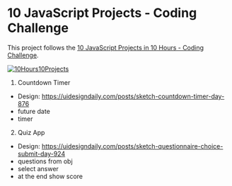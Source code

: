 10 JavaScript Projects - Coding Challenge
=========================================

This project follows the [10 JavaScript Projects in 10 Hours - Coding Challenge](https://www.youtube.com/watch?v=dtKciwk_si4).

[![10Hours10Projects](10Hours10Projects.png)](https://www.youtube.com/watch?v=dtKciwk_si4)


1. Countdown Timer

-   Design: https://uidesigndaily.com/posts/sketch-countdown-timer-day-876
-   future date
-   timer


2. Quiz App

-   Design: https://uidesigndaily.com/posts/sketch-questionnaire-choice-submit-day-924
-   questions from obj
-   select answer
-   at the end show score
